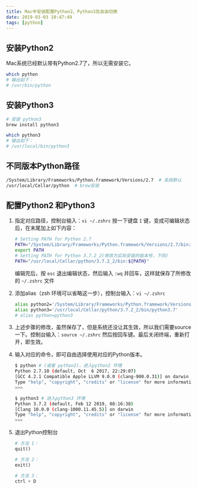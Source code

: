 ```yaml
---
title: Mac中安装配置Python2、Python3及自由切换
date: 2019-03-03 10:47:49
tags: [python]
---
```


## 安装Python2

Mac系统已经默认带有Python2.7了，所以无需安装它。

``` bash
which python
# 输出如下：
# /usr/bin/python
```

## 安装Python3

``` bash
# 安装 python3
brew install python3

which python3
# 输出如下：
# /usr/local/bin/python3
```

## 不同版本Python路径

``` bash
/System/Library/Frameworks/Python.framework/Versions/2.7  # 系统默认
/usr/local/Cellar/python  # brew安装
```

## 配置Python2 和Python3

1. 指定对应路径，控制台输入：`vi ~/.zshrc`
    按一下键盘 `I` 键，变成可编辑状态后，在末尾加上如下内容：
    ``` bash
    # Setting PATH for Python 2.7
    PATH="/System/Library/Frameworks/Python.framework/Versions/2.7/bin:${PATH}"
    export PATH
    # Setting PATH for Python 3.7.2_2(修改为实际安装的版本号，下同)
    PATH="/usr/local/Cellar/python/3.7.2_2/bin:${PATH}"
    ```
    编辑完后，按 `esc` 退出编辑状态，然后输入 `:wq` 并回车，这样就保存了所修改的 `~/.zshrc` 文件

2. 添加alias（zsh 环境可以省略这一步），控制台输入：`vi ~/.zshrc`
    ``` bash
    alias python2='/System/Library/Frameworks/Python.framework/Versions/2.7/bin/python2.7'
    alias python3='/usr/local/Cellar/python/3.7.2_2/bin/python3.7'
    # alias python=python3
    ```
3. 上述步骤的修改，虽然保存了，但是系统还没让其生效，所以我们需要source一下。控制台输入：`source ~/.zshrc`  然后按回车键。最后关闭终端，重新打开，即生效。
4. 输入对应的命令，即可自由选择使用对应的Python版本。
    ``` bash
    $ python # (或者 python2)，进入python2 环境
    Python 2.7.10 (default, Oct  6 2017, 22:29:07)
    [GCC 4.2.1 Compatible Apple LLVM 9.0.0 (clang-900.0.31)] on darwin
    Type "help", "copyright", "credits" or "license" for more information.
    >>>
    ```

    ``` bash
    $ python3 # 进入python3 环境
    Python 3.7.2 (default, Feb 12 2019, 08:16:38)
    [Clang 10.0.0 (clang-1000.11.45.5)] on darwin
    Type "help", "copyright", "credits" or "license" for more information.
    >>>
    ```
5. 退出Python控制台
    ``` python
    # 方法 1：
    quit()

    # 方法 2：
    exit()

    # 方法 3：
    ctrl + D
    ```

